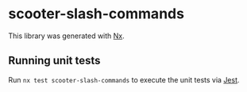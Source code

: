 # scooter-slash-commands

This library was generated with [Nx](https://nx.dev).

## Running unit tests

Run `nx test scooter-slash-commands` to execute the unit tests via [Jest](https://jestjs.io).
